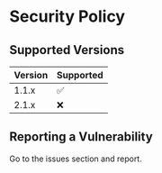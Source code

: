 # Security Policy

## Supported Versions

| Version | Supported          |
| ------- | ------------------ |
| 1.1.x   | :white_check_mark: |
| 2.1.x   | :x:                |


## Reporting a Vulnerability

Go to the issues section and report.

